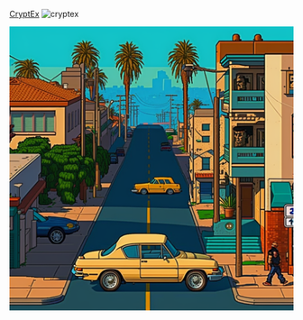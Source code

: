 [CryptEx](http://cryptexlife.com) ![cryptex](https://user-images.githubusercontent.com/107228115/235328598-98b6083a-6b72-41c1-ae57-f457f83edb2a.gif)


![alt text](https://github.com/RydCri/RydCri/blob/main/pixelcity.png?raw=true)
